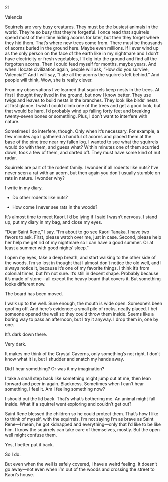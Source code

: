 21

Valencia



Squirrels are very busy creatures. They must be the busiest animals in the world. They’re so busy that they’re forgetful. I once read that squirrels spend most of their time hiding acorns for later, but then they forget where they hid them. That’s where new trees come from. There must be thousands of acorns buried in the ground here. Maybe even millions. If I ever wind up as the only person on the face of the earth like in my nightmare and I don’t have electricity or fresh vegetables, I’ll dig into the ground and find all the forgotten acorns. Then I could feed myself for months, maybe years. And when I locate civilization again, people will ask, “How did you survive, Valencia?” And I will say, “I ate all the acorns the squirrels left behind.” And people will think, Wow, she is really clever.

From my observations I’ve learned that squirrels keep nests in the trees. At first I thought they lived in the ground, but now I know better. They use twigs and leaves to build nests in the branches. They look like birds’ nests at first glance. I wish I could climb one of the trees and get a good look, but that would be hard. I’d probably wind up falling forty feet and breaking twenty-seven bones or something. Plus, I don’t want to interfere with nature.

Sometimes I do interfere, though. Only when it’s necessary. For example, a few minutes ago I gathered a handful of acorns and placed them at the base of the pine tree near my fallen log. I wanted to see what the squirrels would do with them, and guess what? Within minutes one of them scurried down, took a few of them, and darted off. They must have some kind of nut radar. 

Squirrels are part of the rodent family. I wonder if all rodents like nuts? I’ve never seen a rat with an acorn, but then again you don’t usually stumble on rats in nature. I wonder why?

I write in my diary.



* Do other rodents like nuts?

* How come I never see rats in the woods?

It’s almost time to meet Kaori. I’d be lying if I said I wasn’t nervous. I stand up, put my diary in my bag, and close my eyes.

“Dear Saint Rene,” I say. “I’m about to go see Kaori Tanaka. I have two favors to ask. First, please watch over me, just in case. Second, please help her help me get rid of my nightmare so I can have a good summer. Or at least a summer with good nights’ sleep.”

I open my eyes, take a deep breath, and start walking to the other side of the woods. I’m so lost in thought that I almost don’t notice the old well, and I always notice it, because it’s one of my favorite things. I think it’s from colonial times, but I’m not sure. It’s still in decent shape. Probably because it’s made of stone—all except the heavy board that covers it. But something looks different now.

The board has been moved.

I walk up to the well. Sure enough, the mouth is wide open. Someone’s been goofing off. And here’s evidence: a small pile of rocks, neatly placed. I bet someone opened the well so they could throw them inside. Seems like a boring way to pass an afternoon, but I try it anyway. I drop them in, one by one.

It’s dark down there.

Very dark.

It makes me think of the Crystal Caverns, only something’s not right. I don’t know what it is, but I shudder and snatch my hands away.

Did I hear something? Or was it my imagination?

I take a small step back like something might jump out at me, then lean forward and peer in again. Blackness. Sometimes when I can’t hear something, I feel it. Am I feeling something now?

I should put the lid back. That’s what’s bothering me. An animal might fall inside. What if a squirrel went exploring and couldn’t get out?

Saint Rene blessed the children so he could protect them. That’s how I like to think of myself, with the squirrels. I’m not saying I’m as brave as Saint Rene—I mean, he got kidnapped and everything—only that I’d like to be like him. I know the squirrels can take care of themselves, mostly. But the open well might confuse them.

Yes, I better put it back.

So I do.

But even when the well is safely covered, I have a weird feeling. It doesn’t go away—not even when I’m out of the woods and crossing the street to Kaori’s house.

